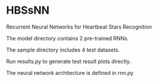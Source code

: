 # HBSsNN
Recurrent Neural Networks for Heartbeat Stars Recognition

The model directory contains 2 pre-trained RNNs.

The sample directory includes 4 test datasets.

Run results.py to generate test result plots directly.

The neural network architecture is defined in rnn.py
